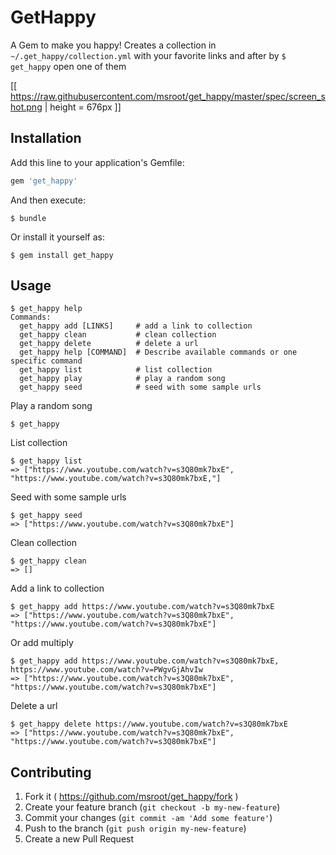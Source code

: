 # GetHappy

A Gem to make you happy!
Creates a collection in `~/.get_happy/collection.yml` with your favorite links and after by `$ get_happy` open one of them



[[ https://raw.githubusercontent.com/msroot/get_happy/master/spec/screen_shot.png | height = 676px ]]


## Installation

Add this line to your application's Gemfile:

```ruby
gem 'get_happy'
```

And then execute:

    $ bundle

Or install it yourself as:

    $ gem install get_happy

## Usage

    $ get_happy help
	Commands:
	  get_happy add [LINKS]     # add a link to collection
	  get_happy clean           # clean collection
	  get_happy delete          # delete a url
	  get_happy help [COMMAND]  # Describe available commands or one specific command
	  get_happy list            # list collection
	  get_happy play            # play a random song
	  get_happy seed            # seed with some sample urls

Play a random song

    $ get_happy

List collection

    $ get_happy list
	=> ["https://www.youtube.com/watch?v=s3Q80mk7bxE", "https://www.youtube.com/watch?v=s3Q80mk7bxE,"]

Seed with some sample urls

    $ get_happy seed
	=> ["https://www.youtube.com/watch?v=s3Q80mk7bxE"]

Clean collection

    $ get_happy clean
	=> []

Add a link to collection

    $ get_happy add https://www.youtube.com/watch?v=s3Q80mk7bxE
	=> ["https://www.youtube.com/watch?v=s3Q80mk7bxE", "https://www.youtube.com/watch?v=s3Q80mk7bxE"]

Or add multiply

	
    $ get_happy add https://www.youtube.com/watch?v=s3Q80mk7bxE, https://www.youtube.com/watch?v=PWgvGjAhvIw
	=> ["https://www.youtube.com/watch?v=s3Q80mk7bxE", "https://www.youtube.com/watch?v=s3Q80mk7bxE"]	

Delete a url

	
    $ get_happy delete https://www.youtube.com/watch?v=s3Q80mk7bxE
	=> ["https://www.youtube.com/watch?v=s3Q80mk7bxE", "https://www.youtube.com/watch?v=s3Q80mk7bxE"]	


## Contributing

1. Fork it ( https://github.com/msroot/get_happy/fork )
2. Create your feature branch (`git checkout -b my-new-feature`)
3. Commit your changes (`git commit -am 'Add some feature'`)
4. Push to the branch (`git push origin my-new-feature`)
5. Create a new Pull Request
